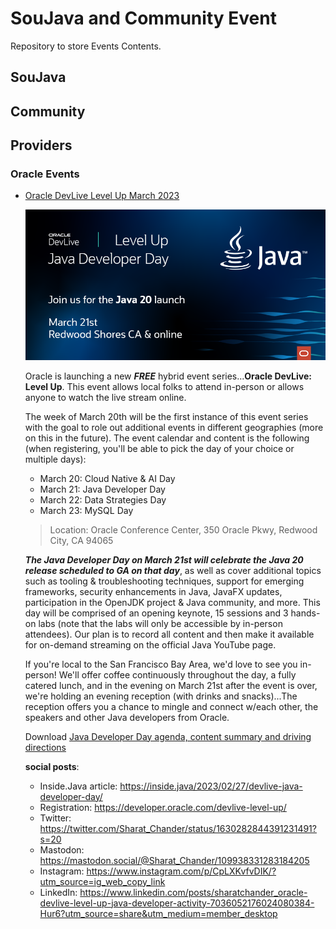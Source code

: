 # SouJava and Community Event

Repository to store Events Contents.

## SouJava

## Community

## Providers

### Oracle Events
  
- [Oracle DevLive Level Up March 2023](https://developer.oracle.com/community/events/devlive-level-up-march-2023.html)

  ![Level Up: Java Developer Day 2023](/Providers/Oracle/03-2023-Oracle-DevLive-LevelUp/LevelUp.png)
  
  Oracle is launching a new ***FREE*** hybrid event series...**Oracle DevLive: Level Up**. This event allows local folks to attend in-person or allows anyone to watch the live stream online.

  The week of March 20th will be the first instance of this event series with the goal to role out additional events in different geographies (more on this in the future). The event calendar and content is the following (when registering, you'll be able to pick the day of your choice or multiple days):

  - March 20: Cloud Native & AI Day
  - March 21: Java Developer Day
  - March 22: Data Strategies Day
  - March 23: MySQL Day
  
  > Location: Oracle Conference Center, 350 Oracle Pkwy, Redwood City, CA 94065

  ***The Java Developer Day on March 21st will celebrate the Java 20 release scheduled to GA on that day***, as well as cover additional topics such as tooling & troubleshooting techniques, support for emerging frameworks, security enhancements in Java, JavaFX updates, participation in the OpenJDK project & Java community, and more. This day will be comprised of an opening keynote, 15 sessions and 3 hands-on labs (note that the labs will only be accessible by in-person attendees). Our plan is to record all content and then make it available for on-demand streaming on the official Java YouTube page.

  If you're local to the San Francisco Bay Area, we'd love to see you in-person! We'll offer coffee continuously throughout the day, a fully catered lunch, and in the evening on March 21st after the event is over, we're holding an evening reception (with drinks and snacks)...The reception offers you a chance to mingle and connect w/each other, the speakers and other Java developers from Oracle.

  Download [Java Developer Day agenda, content summary and driving directions](./Providers/Oracle/03-2023-Oracle-DevLive-LevelUp/Oracle_DevLive_LevelUp_Sessions_03212023.pdf)

  **social posts**:
  - Inside.Java article: <https://inside.java/2023/02/27/devlive-java-developer-day/>
  - Registration: <https://developer.oracle.com/devlive-level-up/>
  - Twitter: <https://twitter.com/Sharat_Chander/status/1630282844391231491?s=20>
  - Mastodon: <https://mastodon.social/@Sharat_Chander/109938331283184205>
  - Instagram: <https://www.instagram.com/p/CpLXKvfvDIK/?utm_source=ig_web_copy_link>
  - LinkedIn: <https://www.linkedin.com/posts/sharatchander_oracle-devlive-level-up-java-developer-activity-7036052176024080384-Hur6?utm_source=share&utm_medium=member_desktop>
